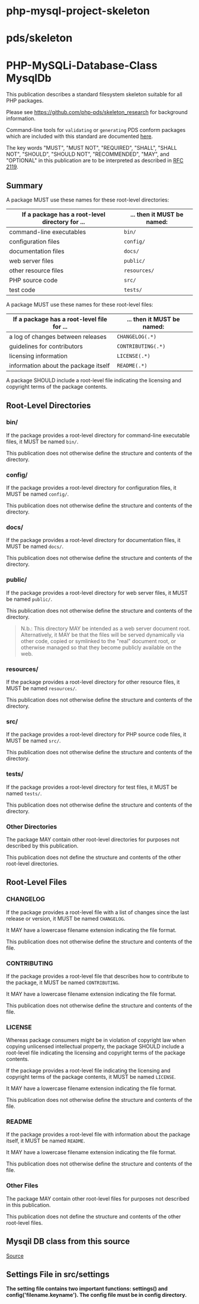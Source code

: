 # php-mysql-project-skeleton
# pds/skeleton
# PHP-MySQLi-Database-Class MysqlDb
This publication describes a standard filesystem skeleton suitable for all PHP
packages.

Please see <https://github.com/php-pds/skeleton_research> for background
information.

Command-line tools for `validating` or `generating` PDS conform packages which are included with this standard are documented [here](./docs/tools.md).

The key words "MUST", "MUST NOT", "REQUIRED", "SHALL", "SHALL NOT", "SHOULD",
"SHOULD NOT", "RECOMMENDED", "MAY", and "OPTIONAL" in this publication are to be
interpreted as described in [RFC 2119](http://tools.ietf.org/html/rfc2119).

## Summary

A package MUST use these names for these root-level directories:

| If a package has a root-level directory for ... | ... then it MUST be named: |
| ----------------------------------------------- | -------------------------- |
| command-line executables                        | `bin/`                     |
| configuration files                             | `config/`                  |
| documentation files                             | `docs/`                    |
| web server files                                | `public/`                  |
| other resource files                            | `resources/`               |
| PHP source code                                 | `src/`                     |
| test code                                       | `tests/`                   |

A package MUST use these names for these root-level files:

| If a package has a root-level file for ...      | ... then it MUST be named: |
| ----------------------------------------------- | -------------------------- |
| a log of changes between releases               | `CHANGELOG(.*)`            |
| guidelines for contributors                     | `CONTRIBUTING(.*)`         |
| licensing information                           | `LICENSE(.*)`              |
| information about the package itself            | `README(.*)`               |

A package SHOULD include a root-level file indicating the licensing and
copyright terms of the package contents.

## Root-Level Directories

### bin/

If the package provides a root-level directory for command-line executable
files, it MUST be named `bin/`.

This publication does not otherwise define the structure and contents of the
directory.

### config/

If the package provides a root-level directory for configuration files, it MUST
be named `config/`.

This publication does not otherwise define the structure and contents of the
directory.

### docs/

If the package provides a root-level directory for documentation files, it MUST
be named `docs/`.

This publication does not otherwise define the structure and contents of the
directory.

### public/

If the package provides a root-level directory for web server files, it MUST be
named `public/`.

This publication does not otherwise define the structure and contents of the
directory.

> N.b.: This directory MAY be intended as a web server document root.
> Alternatively, it MAY be that the files will be served dynamically via other
> code, copied or symlinked to the "real" document root, or otherwise managed so
> that they become publicly available on the web.

### resources/

If the package provides a root-level directory for other resource files, it MUST
be named `resources/`.

This publication does not otherwise define the structure and contents of the
directory.

### src/

If the package provides a root-level directory for PHP source code files, it
MUST be named `src/`.

This publication does not otherwise define the structure and contents of the
directory.

### tests/

If the package provides a root-level directory for test files, it MUST be named
`tests/`.

This publication does not otherwise define the structure and contents of the
directory.

### Other Directories

The package MAY contain other root-level directories for purposes not described
by this publication.

This publication does not define the structure and contents of the other
root-level directories.

## Root-Level Files

### CHANGELOG

If the package provides a root-level file with a list of changes since the last
release or version, it MUST be named `CHANGELOG`.

It MAY have a lowercase filename extension indicating the file format.

This publication does not otherwise define the structure and contents of the
file.

### CONTRIBUTING

If the package provides a root-level file that describes how to contribute to
the package, it MUST be named `CONTRIBUTING`.

It MAY have a lowercase filename extension indicating the file format.

This publication does not otherwise define the structure and contents of the
file.

### LICENSE

Whereas package consumers might be in violation of copyright law when copying
unlicensed intellectual property, the package SHOULD include a root-level file
indicating the licensing and copyright terms of the package contents.

If the package provides a root-level file indicating the licensing and copyright
terms of the package contents, it MUST be named `LICENSE`.

It MAY have a lowercase filename extension indicating the file format.

This publication does not otherwise define the structure and contents of the
file.

### README

If the package provides a root-level file with information about the package
itself, it MUST be named `README`.

It MAY have a lowercase filename extension indicating the file format.

This publication does not otherwise define the structure and contents of the
file.

### Other Files

The package MAY contain other root-level files for purposes not described in
this publication.

This publication does not define the structure and contents of the other
root-level files.

## Mysqil DB class from this source 
<a href="https://github.com/ThingEngineer/PHP-MySQLi-Database-Class">Source</a>

## Settings File in src/settings 
 <strong>The setting file contains two important functions: settings() and config('filename.keyname'). The config file must be in config directory. </strong>
